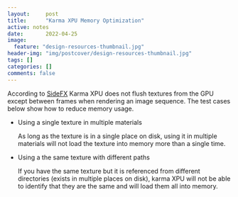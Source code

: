 ```yaml
---
layout:     post
title:      "Karma XPU Memory Optimization"
active: notes
date:       2022-04-25
image:
  feature: "design-resources-thumbnail.jpg"
header-img: "img/postcover/design-resources-thumbnail.jpg"
tags: []
categories: []
comments: false
---
```




According to [SideFX](https://www.sidefx.com/docs/houdini/solaris/karma_xpu.html) Karma XPU does not flush textures from the GPU except between frames when rendering an image sequence. The test cases below show how to reduce memory usage. 

- Using a single texture in multiple materials

  As long as the texture is in a single place on disk, using it in multiple materials will not load the texture into memory more than a single time. 

- Using a the same texture with different paths

  If you have the same texture but it is referenced from different directories (exists in multiple places on disk), karma XPU will not be able to identify that they are the same and will load them all into memory.

